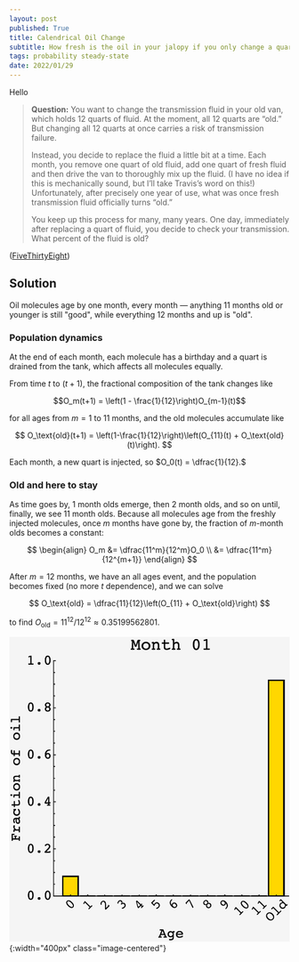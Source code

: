 ```yaml
---
layout: post
published: True
title: Calendrical Oil Change
subtitle: How fresh is the oil in your jalopy if you only change a quart per month?
tags: probability steady-state 
date: 2022/01/29
---
```


Hello

>**Question:** You want to change the transmission fluid in your old van, which holds 12 quarts of fluid. At the moment, all 12 quarts are “old.” But changing all 12 quarts at once carries a risk of transmission failure.
>
>Instead, you decide to replace the fluid a little bit at a time. Each month, you remove one quart of old fluid, add one quart of fresh fluid and then drive the van to thoroughly mix up the fluid. (I have no idea if this is mechanically sound, but I’ll take Travis’s word on this!) Unfortunately, after precisely one year of use, what was once fresh transmission fluid officially turns “old.”
>
>You keep up this process for many, many years. One day, immediately after replacing a quart of fluid, you decide to check your transmission. What percent of the fluid is old?

<!--more-->

([FiveThirtyEight](https://fivethirtyeight.com/features/can-you-tune-up-the-truck/))

## Solution

Oil molecules age by one month, every month — anything 11 months old or younger is still "good", while everything 12 months and up is "old". 

### Population dynamics

At the end of each month, each molecule has a birthday and a quart is drained from the tank, which affects all molecules equally.

From time $t$ to $(t+1),$ the fractional composition of the tank changes like

$$O_m(t+1) = \left(1 - \frac{1}{12}\right)O_{m-1}(t)$$ 

for all ages from $m=1$ to $11$ months, and the old molecules accumulate like 

$$ O_\text{old}(t+1) = \left(1-\frac{1}{12}\right)\left(O_{11}(t) + O_\text{old}(t)\right). $$

Each month, a new quart is injected, so $O_0(t) = \dfrac{1}{12}.$

### Old and here to stay

As time goes by, $1$ month olds emerge, then $2$ month olds, and so on until, finally, we see $11$ month olds. Because all molecules age from the freshly injected molecules, once $m$ months have gone by, the fraction of $m$-month olds becomes a constant:

$$ 
\begin{align}
O_m &= \dfrac{11^m}{12^m}O_0 \\
&= \dfrac{11^m}{12^{m+1}} 
\end{align}
$$

After $m = 12$ months, we have an all ages event, and the population becomes fixed (no more $t$ dependence), and we can solve

$$ O_\text{old} = \dfrac{11}{12}\left(O_{11} + O_\text{old}\right) $$

to find $O_\text{old} = 11^{12}/12^{12} \approx 0.35199562801.$

![](/img/2022-01-29-oil-change.gif){:width="400px" class="image-centered"}

<br>

